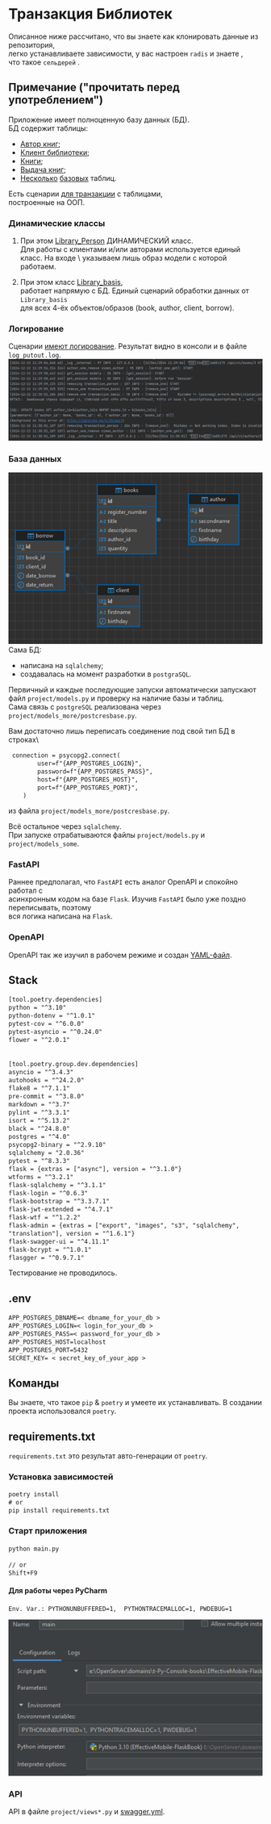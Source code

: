 # Транзакция Библиотек
Описанное ниже рассчитано, что вы знаете как клонировать данные из репозитория, \
легко устанавливаете зависимости, у вас настроен `radis` и знаете , \
что такое `сельдерей` .

## Примечание ("прочитать перед употреблением")
Приложение имеет полноценную базу данных (БД).\
БД содержит таблицы:
- [Автор книг](project/models_some/model_autors.py);
- [Клиент библиотеки](project/models_some/model_client.py);
- [Книги](project/models_some/model_book.py);
- [Выдача книг](project/models_some/model_borrow.py);
- [Несколько](project/models_some/model_person.py) [базовых](project/models_some/model_init.py) таблиц.

Есть сценарии [для транзакции](project/transaction_some) с таблицами, \
построенные на ООП. 
### Динамические классы
1. При этом [Library_Person](project/transaction_some/transaction_person.py)
ДИНАМИЧЕСКИЙ класс.  
Для работы с клиентами и/или авторами используется единый класс. На входе \ 
указываем лишь образ модели с которой работаем. 

2. При этом класс [Library_basis](project/transaction_some/transaction_basic.py),\
работает напрямую с БД. Единый сценарий обработки данных от `Library_basis`\
для всех 4-ёх объектов/образов (book, author, client, borrow).

### Логирование
Сценарии [имеют логирование](project/logs.py). Результат видно в консоли и в файле `log_putout.log`. \
![loger](/img/text_of_loger.png)


### База данных
![db](/img/db.png)\
Сама БД:
- написана на `sqlalchemy`;
- создавалась на момент разработки в `postgraSQL`.

Первичный и каждые последующие запуски автоматически запускают \
файл `project/models.py` и проверку на наличие базы и таблиц. \
Сама связь c `postgreSQL` реализована через `project/models_more/postcresbase.py`.

Вам достаточно лишь переписать соединение под свой тип БД в строках\
```text
 connection = psycopg2.connect(
        user=f"{APP_POSTGRES_LOGIN}",
        password=f"{APP_POSTGRES_PASS}",
        host=f"{APP_POSTGRES_HOST}",
        port=f"{APP_POSTGRES_PORT}",
    )
```
из файла `project/models_more/postcresbase.py`.

Всё остальное через `sqlalchemy`. \
При запуске отрабатываются файлы `project/models.py` и `project/models_some`.

### FastAPI
Раннее предполагал, что `FastAPI` есть аналог OpenAPI и спокойно работал с  \
асинхронным кодом на базе `Flask`. Изучив `FastAPI` было уже поздно переписывать, поэтому \
вся логика написана на `Flask`.

### OpenAPI
OpenAPI так же изучил в рабочем режиме и создан [YAML-файл](swagger/swagger.yml).


## Stack
```text
[tool.poetry.dependencies]
python = "^3.10"
python-dotenv = "^1.0.1"
pytest-cov = "^6.0.0"
pytest-asyncio = "^0.24.0"
flower = "^2.0.1"


[tool.poetry.group.dev.dependencies]
asyncio = "^3.4.3"
autohooks = "^24.2.0"
flake8 = "^7.1.1"
pre-commit = "^3.8.0"
markdown = "^3.7"
pylint = "^3.3.1"
isort = "^5.13.2"
black = "^24.8.0"
postgres = "^4.0"
psycopg2-binary = "^2.9.10"
sqlalchemy = "2.0.36"
pytest = "^8.3.3"
flask = {extras = ["async"], version = "^3.1.0"}
wtforms = "^3.2.1"
flask-sqlalchemy = "^3.1.1"
flask-login = "^0.6.3"
flask-bootstrap = "^3.3.7.1"
flask-jwt-extended = "^4.7.1"
flask-wtf = "^1.2.2"
flask-admin = {extras = ["export", "images", "s3", "sqlalchemy", "translation"], version = "^1.6.1"}
flask-swagger-ui = "^4.11.1"
flask-bcrypt = "^1.0.1"
flasgger = "^0.9.7.1"
```
Тестирование не проводилось.

## .env
```text
APP_POSTGRES_DBNAME=< dbname_for_your_db >
APP_POSTGRES_LOGIN=< login_for_your_db >
APP_POSTGRES_PASS=< password_for_your_db >
APP_POSTGRES_HOST=localhost
APP_POSTGRES_PORT=5432
SECRET_KEY= < secret_key_of_your_app >

```
## Команды
Вы знаете, что такое `pip` & `poetry` и умеете их устанавливать.
В создании проекта использовался `poetry`.

## requirements.txt
`requirements.txt` это результат авто-генерации от `poetry`.

### Установка зависимостей
```text
poetry install
# or
pip install requirements.txt
```

### Старт приложения
```text
python main.py

// or
Shift+F9
```

#### Для работы через PyCharm
```text
Env. Var.: PYTHONUNBUFFERED=1,  PYTHONTRACEMALLOC=1, PWDEBUG=1
```
![pycharm](./img/pycharm.png)


### API
API в файле `project/views*.py` и [swagger.yml](swagger/swagger.yml). 



